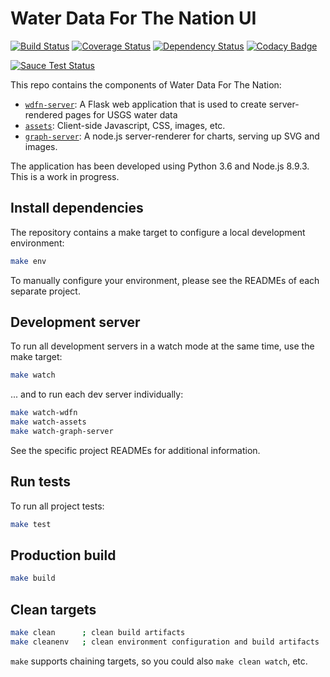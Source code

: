 # Water Data For The Nation UI

[![Build Status](https://travis-ci.org/usgs/waterdataui.svg?branch=master)](https://travis-ci.org/usgs/waterdataui)
[![Coverage Status](https://coveralls.io/repos/github/usgs/waterdataui/badge.svg?branch=master)](https://coveralls.io/github/usgs/waterdataui?branch=master)
[![Dependency Status](https://gemnasium.com/badges/github.com/usgs/waterdataui.svg)](https://gemnasium.com/github.com/usgs/waterdataui)
[![Codacy Badge](https://api.codacy.com/project/badge/Grade/05497ebda0d2450bb11eba0e436f4360)](https://www.codacy.com/app/ayan/waterdataui?utm_source=github.com&amp;utm_medium=referral&amp;utm_content=usgs/waterdataui&amp;utm_campaign=Badge_Grade)

[![Sauce Test Status](https://saucelabs.com/buildstatus/danielnaab)](https://saucelabs.com/u/danielnaab)

This repo contains the components of Water Data For The Nation:

- [`wdfn-server`](wdfn-server): A Flask web application that is used to create server-rendered pages for USGS water data
- [`assets`](assets): Client-side Javascript, CSS, images, etc.
- [`graph-server`](graph-server): A node.js server-renderer for charts, serving up SVG and images.

The application has been developed using Python 3.6 and Node.js 8.9.3. This is a work in progress.

## Install dependencies

The repository contains a make target to configure a local development environment:

```bash
make env
```

To manually configure your environment, please see the READMEs of each separate project.

## Development server

To run all development servers in a watch mode at the same time, use the make target:

```bash
make watch
```

... and to run each dev server individually:

```bash
make watch-wdfn
make watch-assets
make watch-graph-server
```

See the specific project READMEs for additional information.

## Run tests

To run all project tests:

```bash
make test
```

## Production build

```bash
make build
```

## Clean targets

```bash
make clean      ; clean build artifacts
make cleanenv   ; clean environment configuration and build artifacts
```

`make` supports chaining targets, so you could also `make clean watch`, etc.
